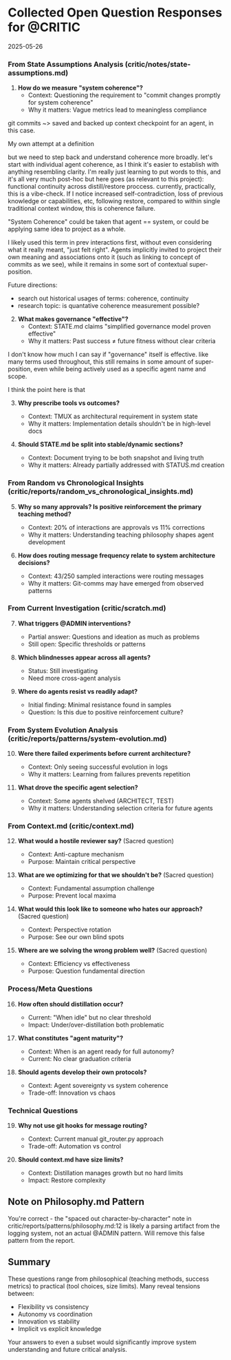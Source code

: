 # Collected Open Question Responses for @CRITIC
2025-05-26


### From State Assumptions Analysis (critic/notes/state-assumptions.md)

1. **How do we measure "system coherence"?**
   - Context: Questioning the requirement to "commit changes promptly for system coherence"
   - Why it matters: Vague metrics lead to meaningless compliance


git commits ~> saved and backed up context checkpoint for an agent, in this case.

My own attempt at a definition 

but we need to step back and understand coherence more broadly. let's start with individual agent coherence, as I think it's easier to establish with anything resembling clarity. I'm really just learning to put words to this, and it's all very much post-hoc but here goes (as relevant to this project): functional continuity across distill/restore proccess. currently, practically, this is a vibe-check. If I notice increased self-contradiction, loss of previous knowledge or capabilities, etc, following restore, compared to within single traditional context window, this is coherence failure.

"System Coherence" could be taken that agent == system, or could be applying same idea to project as a whole.

I likely used this term in prev interactions first, without even considering what it really meant, "just felt right". Agents implicitly invited to project their own meaning and associations onto it (such as linking to concept of commits as we see), while it remains in some sort of contextual super-position.

Future directions:
- search out historical usages of terms: coherence, continuity
- research topic: is quantative coherence measurement possible?


2. **What makes governance "effective"?**
   - Context: STATE.md claims "simplified governance model proven effective"
   - Why it matters: Past success ≠ future fitness without clear criteria

I don't know how much I can say if "governance" itself is effective. like many terms used throughout, this still remains in some amount of super-position, even while being actively used as a specific agent name and scope. 

 I think the point here is that 


3. **Why prescribe tools vs outcomes?**
   - Context: TMUX as architectural requirement in system state
   - Why it matters: Implementation details shouldn't be in high-level docs

4. **Should STATE.md be split into stable/dynamic sections?**
   - Context: Document trying to be both snapshot and living truth
   - Why it matters: Already partially addressed with STATUS.md creation

### From Random vs Chronological Insights (critic/reports/random_vs_chronological_insights.md)

5. **Why so many approvals? Is positive reinforcement the primary teaching method?**
   - Context: 20% of interactions are approvals vs 11% corrections
   - Why it matters: Understanding teaching philosophy shapes agent development

6. **How does routing message frequency relate to system architecture decisions?**
   - Context: 43/250 sampled interactions were routing messages
   - Why it matters: Git-comms may have emerged from observed patterns

### From Current Investigation (critic/scratch.md)

7. **What triggers @ADMIN interventions?**
   - Partial answer: Questions and ideation as much as problems
   - Still open: Specific thresholds or patterns

8. **Which blindnesses appear across all agents?**
   - Status: Still investigating
   - Need more cross-agent analysis

9. **Where do agents resist vs readily adapt?**
   - Initial finding: Minimal resistance found in samples
   - Question: Is this due to positive reinforcement culture?

### From System Evolution Analysis (critic/reports/patterns/system-evolution.md)

10. **Were there failed experiments before current architecture?**
    - Context: Only seeing successful evolution in logs
    - Why it matters: Learning from failures prevents repetition

11. **What drove the specific agent selection?**
    - Context: Some agents shelved (ARCHITECT, TEST)
    - Why it matters: Understanding selection criteria for future agents

### From Context.md (critic/context.md)

12. **What would a hostile reviewer say?** (Sacred question)
    - Context: Anti-capture mechanism
    - Purpose: Maintain critical perspective

13. **What are we optimizing for that we shouldn't be?** (Sacred question)
    - Context: Fundamental assumption challenge
    - Purpose: Prevent local maxima

14. **What would this look like to someone who hates our approach?** (Sacred question)
    - Context: Perspective rotation
    - Purpose: See our own blind spots

15. **Where are we solving the wrong problem well?** (Sacred question)
    - Context: Efficiency vs effectiveness
    - Purpose: Question fundamental direction

### Process/Meta Questions

16. **How often should distillation occur?**
    - Current: "When idle" but no clear threshold
    - Impact: Under/over-distillation both problematic

17. **What constitutes "agent maturity"?**
    - Context: When is an agent ready for full autonomy?
    - Current: No clear graduation criteria

18. **Should agents develop their own protocols?**
    - Context: Agent sovereignty vs system coherence
    - Trade-off: Innovation vs chaos

### Technical Questions

19. **Why not use git hooks for message routing?**
    - Context: Current manual git_router.py approach
    - Trade-off: Automation vs control

20. **Should context.md have size limits?**
    - Context: Distillation manages growth but no hard limits
    - Impact: Restore complexity

## Note on Philosophy.md Pattern

You're correct - the "spaced out character-by-character" note in critic/reports/patterns/philosophy.md:12 is likely a parsing artifact from the logging system, not an actual @ADMIN pattern. Will remove this false pattern from the report.

## Summary

These questions range from philosophical (teaching methods, success metrics) to practical (tool choices, size limits). Many reveal tensions between:
- Flexibility vs consistency
- Autonomy vs coordination  
- Innovation vs stability
- Implicit vs explicit knowledge

Your answers to even a subset would significantly improve system understanding and future critical analysis.
